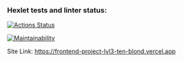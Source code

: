### Hexlet tests and linter status:
[![Actions Status](https://github.com/evdokimoww/frontend-project-lvl3/workflows/hexlet-check/badge.svg)](https://github.com/evdokimoww/frontend-project-lvl3/actions)

[![Maintainability](https://api.codeclimate.com/v1/badges/7a068d34924a3433aa3e/maintainability)](https://codeclimate.com/github/evdokimoww/frontend-project-lvl3/maintainability)

Site Link:
https://frontend-project-lvl3-ten-blond.vercel.app